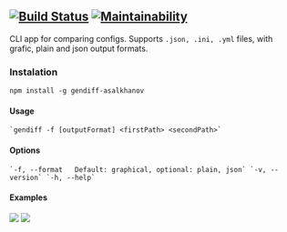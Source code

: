 [![Build Status](https://travis-ci.com/mikhailasalkhanov/project-lvl2-s463.svg?branch=master)](https://travis-ci.com/mikhailasalkhanov/project-lvl2-s463) [![Maintainability](https://api.codeclimate.com/v1/badges/b8b40c4622c155bd7be4/maintainability)](https://codeclimate.com/github/mikhailasalkhanov/project-lvl2-s463/maintainability)
-------------------------------------------------------------------------------
CLI app for comparing configs.
Supports `.json, .ini, .yml` files, with grafic, plain and json output formats.

### Instalation
``
npm install -g gendiff-asalkhanov
``
#### Usage
``
`gendiff -f [outputFormat] <firstPath> <secondPath>`
``

#### Options
``
`-f, --format   Default: graphical, optional: plain, json`
`-v, --version`
`-h, --help`
``
#### Examples
<a href="https://asciinema.org/a/sNvsyeoDriKDzu5IlnBe0FMyo?autoplay=1" target="_blank"><img src="https://asciinema.org/a/sNvsyeoDriKDzu5IlnBe0FMyo.svg" /></a>
<a href="https://asciinema.org/a/X0uL8cbyT2FmYfbScqNF67tCn" target="_blank"><img src="https://asciinema.org/a/X0uL8cbyT2FmYfbScqNF67tCn.svg" />